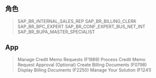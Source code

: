 ## 角色
> SAP_BR_INTERNAL_SALES_REP
> SAP_BR_BILLING_CLERK
> SAP_BR_BPC_EXPERT
> SAP_BR_CONF_EXPERT_BUS_NET_INT
> SAP_BR_BUPA_MASTER_SPECIALIST
## App
> Manage Credit Memo Requests (F1989)
> Process Credit Memo Request Approval (Optional)
> Create Billing Documents (F0798)
> Display Billing Documents (F2250)
> Manage Your Solution (F1241)